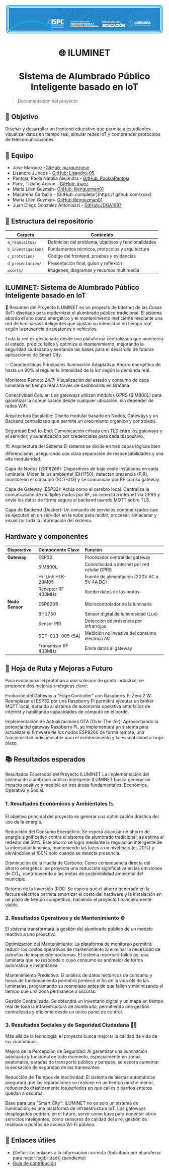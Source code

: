 ![logo](/e_assets/images/logoISPC.png)

<div align="center">

# 🌐 ILUMINET

# Sistema de Alumbrado Público Inteligente basado en IoT

</div>

  
> Documentacion del proyecto
>
> 
## 🎯 Objetivo
Diseñar y desarrollar un frontend educativo que permita a estudiantes visualizar datos en tiempo real, simular redes IoT y comprender protocolos de telecomunicaciones.

## 👥 Equipo
- Jose Marquez -[GitHub: marquezjose](https://github.com/marquezjose)
- Lisandro JUncos - [GitHub: Lisandro-05](https://github.com/Lisandro-05)
- Pantoja, Paola Natalia Alejandra - [GitHub: PaolaaPantoja](https://github.com/PaolaaPantoja)
- Paez, Tiziano Adrian - [GitHub: tpaez](https://github.com/tpaez)
- María Lilen Guzmán- [GitHub: lilenguzman01](https://github.com/lilenguzman01)
- Macarena Carballo - [GitHub: completar](https:// github.com/xxxx)
- María Lilen Guzmán- [GitHub:lilenguzman01](https://github.com/lilenguzman01)
- Juan Diego Gonzalez Antoniazzi - [GitHub:JDGA1997](https://github.com/JDGA1997)

## 📂 Estructura del repositorio
| Carpeta | Contenido |
|--------|---------|
| `a_requisitos/` | Definición del problema, objetivos y funcionalidades |
| `b_investigacion/` | Fundamentos técnicos, protocolos y arquitectura |
| `c_prototipo/` | Código del frontend, pruebas y evidencias |
| `d_presentacion/` | Presentación final, guion y reflexión |
| `assets/` | Imágenes, diagramas y recursos multimedia |

## ILUMINET: Sistema de Alumbrado Público Inteligente basado en IoT
📖 Resumen del Proyecto
ILUMINET es un proyecto de Internet de las Cosas (IoT) diseñado para modernizar el alumbrado público tradicional. El sistema aborda el alto costo energético y el mantenimiento ineficiente mediante una red de luminarias inteligentes que ajustan su intensidad en tiempo real según la presencia de peatones o vehículos.

Toda la red es gestionada desde una plataforma centralizada que monitorea el estado, predice fallos y optimiza el mantenimiento, mejorando la seguridad ciudadana y sentando las bases para el desarrollo de futuras aplicaciones de Smart City.

✨ Características Principales
Iluminación Adaptativa: Ahorro energético de hasta un 80% al regular la intensidad de la luz según la demanda real.

Monitoreo Remoto 24/7: Visualización del estado y consumo de cada luminaria en tiempo real a través de dashboards en Grafana.

Conectividad Celular: Los gateways utilizan módulos GPRS (SIM800L) para garantizar la comunicación desde cualquier ubicación, sin depender de redes WiFi.

Arquitectura Escalable: Diseño modular basado en Nodos, Gateways y un Backend centralizado que permite un crecimiento orgánico y controlado.

Seguridad End-to-End: Comunicación cifrada con TLS entre los gateways y el servidor, y autenticación por credenciales para cada dispositivo.

🏗️ Arquitectura del Sistema
El sistema se divide en tres capas lógicas bien diferenciadas, asegurando una clara separación de responsabilidades y una alta modularidad.

Capa de Nodos (ESP8266): Dispositivos de bajo costo instalados en cada luminaria. Miden la luz ambiental (BH1750), detectan presencia (PIR), monitorean el consumo (SCT-013) y se comunican por RF con su gateway.

Capa de Gateway (ESP32): Actúa como el cerebro local. Centraliza la comunicación de múltiples nodos por RF, se conecta a internet vía GPRS y envía los datos de forma segura al backend usando MQTT sobre TLS.

Capa de Backend (Docker): Un conjunto de servicios contenerizados que se ejecutan en un servidor en la nube para recibir, procesar, almacenar y visualizar toda la información del sistema.

## Hardware y componentes

| Dispositivo | Componente Clave | Función |
| :--- | :--- | :--- |
| **Gateway** | ESP32 | Procesador central del gateway |
| | SIM800L | Conectividad a internet por red celular GPRS |
| | Hi-Link HLK-20M05 | Fuente de alimentación (220V AC a 5V 4A DC) |
| | Receptor RF 433MHz | Recibe datos de los nodos |
| **Nodo Sensor**| ESP8266 | Microcontrolador de la luminaria |
| | BH1750 | Sensor digital de luminosidad (Lux) |
| | Sensor PIR | Detección de presencia por infrarrojos |
| | SCT-013-005 (5A) | Medición no invasiva del consumo eléctrico AC |
| | Transmisor RF 433MHz| Envía datos al gateway |
    
## 🔮 Hoja de Ruta y Mejoras a Futuro
Para evolucionar el prototipo a una solución de grado industrial, se proponen dos mejoras sinérgicas clave:

Evolución del Gateway a "Edge Controller" con Raspberry Pi Zero 2 W: Reemplazar el ESP32 por una Raspberry Pi permitirá ejecutar un broker MQTT local, dotando al sistema de autonomía operativa ante fallos de internet y habilitando capacidades de cómputo en el borde.

Implementación de Actualizaciones OTA (Over-The-Air): Aprovechando la potencia del gateway Raspberry Pi, se implementará un sistema para actualizar el firmware de los nodos ESP8266 de forma remota, una funcionalidad indispensable para el mantenimiento y la escalabilidad a largo plazo.


    
## 📚 Resultados esperados
Resultados Esperados del Proyecto ILUMINET
La implementación del sistema de alumbrado público inteligente ILUMINET busca generar un impacto positivo y medible en tres áreas fundamentales: Económica, Operativa y Social.

### 1. Resultados Económicos y Ambientales 📉
El objetivo principal del proyecto es generar una optimización drástica del uso de la energía.

Reducción del Consumo Energético: Se espera alcanzar un ahorro de energía significativo contra el sistema de alumbrado tradicional, se estima al rededor del 50%. Este ahorro se logra mediante la regulación inteligente de la intensidad lumínica, manteniendo las luces a un nivel bajo (ej. 20%) y elevándolas al 100% solo cuando se detecta presencia.

Disminución de la Huella de Carbono: Como consecuencia directa del ahorro energético, se proyecta una reducción significativa en las emisiones de CO₂, contribuyendo a las metas de sostenibilidad ambiental del municipio.

Retorno de la Inversión (ROI): Se espera que el ahorro generado en la factura eléctrica permita amortizar el costo del hardware y la instalación en un plazo de tiempo competitivo, haciendo el proyecto financieramente viable.

### 2. Resultados Operativos y de Mantenimiento ⚙️
El sistema transformará la gestión del alumbrado público de un modelo reactivo a uno proactivo.

Optimización del Mantenimiento: La plataforma de monitoreo permitirá reducir los costos operativos de mantenimiento al eliminar la necesidad de patrullas de inspección nocturnas. El sistema reportará fallos (ej. una luminaria que no responde o cuyo consumo es anómalo) de forma automática e instantánea.

Mantenimiento Predictivo: El análisis de datos históricos de consumo y horas de funcionamiento permitirá predecir el fin de la vida útil de las luminarias, programando su reemplazo antes de que fallen y minimizando el tiempo que una zona permanece a oscuras.

Gestión Centralizada: Se obtendrá un inventario digital y un mapa en tiempo real de toda la infraestructura de alumbrado, permitiendo una gestión centralizada y eficiente desde un único panel de control.

### 3. Resultados Sociales y de Seguridad Ciudadana 🚶‍♀️
Más allá de la tecnología, el proyecto busca mejorar la calidad de vida de los ciudadanos.

Mejora de la Percepción de Seguridad: Al garantizar una iluminación adecuada y funcional en todo momento, especialmente en zonas peatonales, paradas de transporte público y parques, se espera aumentar la sensación de seguridad de los transeúntes.

Reducción de Tiempos de Inactividad: El sistema de alertas automáticas asegurará que las reparaciones se realicen en un tiempo mucho menor, reduciendo drásticamente los períodos en que calles o barrios enteros quedan a oscuras.

Base para una "Smart City": ILUMINET no es solo un sistema de iluminación; es una plataforma de infraestructura IoT. Los gateways desplegados podrían, en el futuro, servir como base para conectar otros servicios inteligentes, como sensores de calidad del aire, gestión de residuos o puntos de acceso Wi-Fi público.

## 📎 Enlaces útiles
- [Definir los enlaces a la informacion correcta (Solicitado por el profesor para mejor legibilidad)] (pendiente)
- [Guía de contribución](CONTRIBUTING.md)
